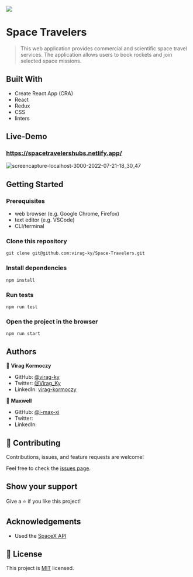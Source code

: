 ![](https://img.shields.io/badge/Microverse-blueviolet)

# Space Travelers

> This web application provides commercial and scientific space travel services. The application allows users to book rockets and join selected space missions.

## Built With

- Create React App (CRA)
- React
- Redux
- CSS
- linters

## Live-Demo
### https://spacetravelershubs.netlify.app/
![screencapture-localhost-3000-2022-07-21-18_30_47](https://user-images.githubusercontent.com/79658534/180267955-5d09aca4-017c-4152-a9db-6b6680113922.png)

## Getting Started

### Prerequisites

- web browser (e.g. Google Chrome, Firefox)
- text editor (e.g. VSCode)
- CLI/terminal

### Clone this repository

```
git clone git@github.com:virag-ky/Space-Travelers.git
```

### Install dependencies

```
npm install
```

### Run tests

```
npm run test
```

### Open the project in the browser

```
npm run start
```

## Authors

👤 **Virag Kormoczy**

- GitHub: [@virag-ky](https://github.com/virag-ky)
- Twitter: [@Virag_Ky](https://twitter.com/Virag_Ky)
- LinkedIn: [virag-kormoczy](https://linkedin.com/in/virag-kormoczy)

👤 **Maxwell**

- GitHub: [@i-max-xi](https://github.com/i-max-xi)
- Twitter: [](https://twitter.com/)
- LinkedIn: [](https://linkedin.com/in/)

## 🤝 Contributing

Contributions, issues, and feature requests are welcome!

Feel free to check the [issues page](../../issues/).

## Show your support

Give a ⭐️ if you like this project!

## Acknowledgements

- Used the [SpaceX API](https://docs.spacexdata.com/#notice-the-v3-api-is-deprecated-as-of-november-2020-all-existing-links-will-continue-to-work-but-no-new-data-will-be-added-or-updated-i-strongly-encourage-you-to-move-to-v4)

## 📝 License

This project is [MIT](./MIT.md) licensed.
